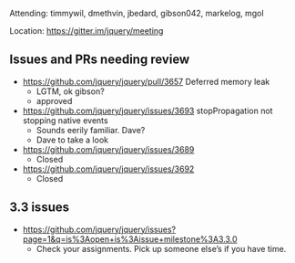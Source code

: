 Attending: timmywil, dmethvin, jbedard, gibson042, markelog, mgol
 
Location: https://gitter.im/jquery/meeting
 
## Issues and PRs needing review
* https://github.com/jquery/jquery/pull/3657 Deferred memory leak
  - LGTM, ok gibson?
  - approved
* https://github.com/jquery/jquery/issues/3693 stopPropagation not stopping native events
  - Sounds eerily familiar. Dave?
  - Dave to take a look
* https://github.com/jquery/jquery/issues/3689 
  - Closed
* https://github.com/jquery/jquery/issues/3692 
  - Closed

## 3.3 issues 
* https://github.com/jquery/jquery/issues?page=1&q=is%3Aopen+is%3Aissue+milestone%3A3.3.0 
  - Check your assignments. Pick up someone else’s if you have time.
